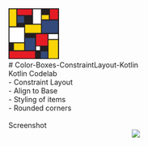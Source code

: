 <div><img src="app/src/main/res/drawable/icon.png" width="100px"</img></div>
# Color-Boxes-ConstraintLayout-Kotlin<br>
Kotlin Codelab <br>
- Constraint Layout <br>
- Align to Base <br>
- Styling of items <br>
- Rounded corners<br>
<br>
Screenshot

<div align="center">
    <img src="/screenshots/shot1.jpg" width="200px"</img>
</div>
